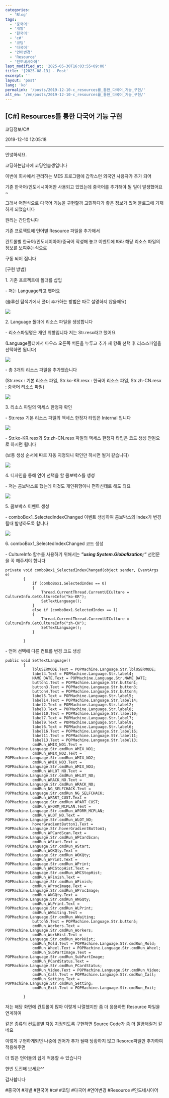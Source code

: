 ```yaml
---
categories:
  - 'Blog'
tags:
  - '중국어'
  - '개발'
  - '한국어'
  - 'c#'
  - '코딩'
  - '다국어'
  - '언어변경'
  - 'Resource'
  - '인도네시아어'
last_modified_at: '2025-05-30T16:03:55+09:00'
title: '[2025-08-13] - Post'
excerpt: ''
layout: 'post'
lang: 'ko'
permalink: '/posts/2019-12-10-c_resources를_통한_다국어_기능_구현/'
alt_en: '/en/posts/2019-12-10-c_resources를_통한_다국어_기능_구현/'
---
```


## [C#] Resources를 통한 다국어 기능 구현

코딩정보/C#

2019-12-10 12:05:18

* * *

안녕하세요.

코딩하는남자에 코딩연습생입니다

이번에 회사에서 관리하는 MES 프로그램에 갑작스런 외국인 사용자가 추가 되어

기존 한국어/인도네시아어만 사용되고 있었는데 중국어를 추가해야 될 일이 발생했어요~

그래서 어떤식으로 다국어 기능을 구현할까 고민하다가 좋은 정보가 있어 블로그에 기재하게 되었습니다

원리는 간단합니다

기존 프로젝트에 언어별 Resource 파일을 추가해서

컨트롤별 한국어/인도네이아어/중국어 작성해 놓고 이벤트에 따라 해당 리소스 파일의 정보를 보여주는식으로

구동 되어 집니다

[구현 방법]

1\. 기존 프로젝트에 폴더를 삽입

\- 저는 Language라고 햇어요

(솔루션 탐색기에서 폴더 추가하는 방법은 따로 설명하지 않을께요)

![](/assets/images/c_resources를_통한_다국어_기능_구현/img.jpg)

2\. Language 폴더에 리소스 파일을 생성합니다

\- 리소스파일명은 개인 취향입니다 저는 Str.resx라고 했어요

(Language폴더에서 마우스 오른쪽 버튼을 누루고 추가 새 항목 선택 후 리소스파일을 선택하면 됩니다)

![](/assets/images/c_resources를_통한_다국어_기능_구현/img_1.jpg)

\- 총 3개의 리소스 파일을 추가했습니다

(Str.resx : 기본 리소스 파일, Str.ko-KR.resx : 한국어 리소스 파일, Str.zh-CN.resx : 중국어 리소스
파일)

![](/assets/images/c_resources를_통한_다국어_기능_구현/img_2.jpg)

3\. 리소스 파일의 액세스 한정자 확인

\- Str.resx 기본 리소스 파일의 액세스 한정자 타입은 Internal 입니다

![](/assets/images/c_resources를_통한_다국어_기능_구현/img_3.jpg)

\- Str.ko-KR.resx와 Str.zh-CN.resx 파일의 액세스 한정자 타입은 코드 생성 안됨으로 하시면 됩니다

(보통 생성 순서에 따르 자동 지정되니 확인만 하시면 될거 같습니다)

![](/assets/images/c_resources를_통한_다국어_기능_구현/img_4.jpg)

4\. 디자인을 통해 언어 선택을 할 콤보박스를 생성

\- 저는 콤보박스로 했는데 이것도 개인취향이니 편하신데로 해도 되요

![](/assets/images/c_resources를_통한_다국어_기능_구현/img_5.jpg)

5\. 콤보박스 이벤트 생성

\- comboBox1_SelectedIndexChanged 이벤트 생성하여 콤보박스의 Index가 변경될때 발생하도록 합니다

![](/assets/images/c_resources를_통한_다국어_기능_구현/img_6.jpg)

6\. comboBox1_SelectedIndexChanged 코드 생성

\- CultureInfo 함수를 사용하기 위해서는 _**"using System.Globalization;"**_ 선언문을 꼭 해주셔야
합니다

    
    
    private void comboBox1_SelectedIndexChanged(object sender, EventArgs e)
            {
                if (comboBox1.SelectedIndex == 0)
                {
                    Thread.CurrentThread.CurrentUICulture = CultureInfo.GetCultureInfo("ko-KR");
                    SetTextLanguage();
                }
                else if (comboBox1.SelectedIndex == 1)
                {
                    Thread.CurrentThread.CurrentUICulture = CultureInfo.GetCultureInfo("zh-CN");
                    SetTextLanguage();
                }
    
            }

\- 언어 선택에 다른 컨트롤 변경 코드 생성

    
    
    public void SetTextLanguage()
            {
                lblUSERMODE.Text = POPMachine.Language.Str.lblUSERMODE;
                label4.Text = POPMachine.Language.Str.label4;
                NAME_DATE.Text = POPMachine.Language.Str.NAME_DATE;
                button1.Text = POPMachine.Language.Str.button1;
                button3.Text = POPMachine.Language.Str.button3;
                button4.Text = POPMachine.Language.Str.button4;
                label5.Text = POPMachine.Language.Str.label5;
                label14.Text = POPMachine.Language.Str.label14;
                label2.Text = POPMachine.Language.Str.label2;
                label8.Text = POPMachine.Language.Str.label8;
                label10.Text = POPMachine.Language.Str.label10;
                label7.Text = POPMachine.Language.Str.label7;
                label9.Text = POPMachine.Language.Str.label9;
                label6.Text = POPMachine.Language.Str.label6;
                label16.Text = POPMachine.Language.Str.label16;
                label11.Text = POPMachine.Language.Str.label11;
                label13.Text = POPMachine.Language.Str.label13;
                cmdRun_WMIX_NO1.Text = POPMachine.Language.Str.cmdRun_WMIX_NO1;
                cmdRun_WMIX_NO2.Text = POPMachine.Language.Str.cmdRun_WMIX_NO2;
                cmdRun_WMIX_NO3.Text = POPMachine.Language.Str.cmdRun_WMIX_NO3;
                cmdRun_WHLOT_NO.Text = POPMachine.Language.Str.cmdRun_WHLOT_NO;
                cmdRun_WRACK_NO.Text = POPMachine.Language.Str.cmdRun_WRACK_NO;
                cmdRun_NG_SELFCHACK.Text = POPMachine.Language.Str.cmdRun_NG_SELFCHACK;
                cmdRun_WPART_CUST.Text = POPMachine.Language.Str.cmdRun_WPART_CUST;
                cmdRun_WFORM_MCPLAN.Text = POPMachine.Language.Str.cmdRun_WFORM_MCPLAN;
                cmdRun_WLOT_NO.Text = POPMachine.Language.Str.cmdRun_WLOT_NO;
                hoverGradientButton1.Text = POPMachine.Language.Str.hoverGradientButton1;
                cmdRun_WPCardScan.Text = POPMachine.Language.Str.cmdRun_WPCardScan;
                cmdRun_WStart.Text = POPMachine.Language.Str.cmdRun_WStart;
                cmdRun_WOKQty.Text = POPMachine.Language.Str.cmdRun_WOKQty;
                cmdRun_WPrint.Text = POPMachine.Language.Str.cmdRun_WPrint;
                cmdRun_WMCStopHist.Text = POPMachine.Language.Str.cmdRun_WMCStopHist;
                cmdRun_WFinish.Text = POPMachine.Language.Str.cmdRun_WFinish;
                cmdRun_WProcImage.Text = POPMachine.Language.Str.cmdRun_WProcImage;
                cmdRun_WNGQty.Text = POPMachine.Language.Str.cmdRun_WNGQty;
                cmdRun_WLPrint.Text = POPMachine.Language.Str.cmdRun_WLPrint;
                cmdRun_WWaiting.Text = POPMachine.Language.Str.cmdRun_WWaiting;
                button5.Text = POPMachine.Language.Str.button5;
                cmdRun_Workers.Text = POPMachine.Language.Str.cmdRun_Workers;
                cmdRun_WorkHist.Text = POPMachine.Language.Str.cmdRun_WorkHist;
                cmdRun_Mold.Text = POPMachine.Language.Str.cmdRun_Mold;
                cmdRun_Wheel.Text = POPMachine.Language.Str.cmdRun_Wheel;
                cmdRun_SubPartImage.Text = POPMachine.Language.Str.cmdRun_SubPartImage;
                cmdRun_PCardStatus.Text = POPMachine.Language.Str.cmdRun_PCardStatus;
                cmdRun_Video.Text = POPMachine.Language.Str.cmdRun_Video;
                cmdRun_Call.Text = POPMachine.Language.Str.cmdRun_Call;
                cmdRun_Setting.Text = POPMachine.Language.Str.cmdRun_Setting;
                cmdRun_Exit.Text = POPMachine.Language.Str.cmdRun_Exit;
    
            }

저는 해당 화면에 컨트롤이 많아 이렇게 나열했지만 좀 더 응용하면 Resource 파일을 연계하여

같은 종류의 컨트롤별 자동 지정되도록 구현하면 Source Code가 좀 더 깔끔해질거 같네요

이렇게 구현하게되면 나중에 언어가 추가 될때 당황하지 않고 Resorce파일만 추가하여 적용해주면

더 많은 언어들의 쉽게 적용할 수 있습니다

한번 도전해 보세요^^

감사합니다

  

#중국어 #개발 #한국어 #c# #코딩 #다국어 #언어변경 #Resource #인도네시아어


